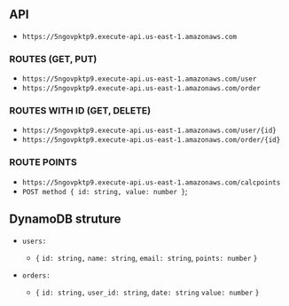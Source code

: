 ## API
- `https://5ngovpktp9.execute-api.us-east-1.amazonaws.com`

### ROUTES (GET, PUT)
- `https://5ngovpktp9.execute-api.us-east-1.amazonaws.com/user`
- `https://5ngovpktp9.execute-api.us-east-1.amazonaws.com/order`

### ROUTES WITH ID (GET, DELETE)
- `https://5ngovpktp9.execute-api.us-east-1.amazonaws.com/user/{id}`
- `https://5ngovpktp9.execute-api.us-east-1.amazonaws.com/order/{id}`

### ROUTE POINTS
- `https://5ngovpktp9.execute-api.us-east-1.amazonaws.com/calcpoints`
- `POST method { id: string, value: number }`;


## DynamoDB struture
- `users:`
  - `{`
      `id: string,`
      `name: string`,
      `email: string`,
      `points: number`
    `}`

- `orders:`
  - `{`
      `id: string,`
      `user_id: string`,
      `date: string`
      `value: number`
    `}`
